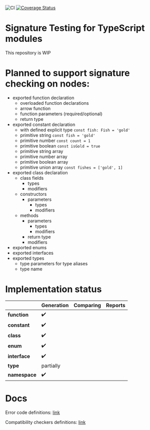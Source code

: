 ![CI](https://github.com/pavel-surinin/sigtest/workflows/CI/badge.svg?branch=master)
[![Coverage Status](https://coveralls.io/repos/github/pavel-surinin/sigtest/badge.svg?branch=master)](https://coveralls.io/github/pavel-surinin/sigtest?branch=master)

# Signature Testing for TypeScript modules

This repository is WIP

# Planned to support signature checking on nodes:

-   exported function declaration
    -   overloaded function declarations
    -   arrow function
    -   function parameters (required/optional)
    -   return type
-   exported constant declaration
    -   with defined explicit type `const fish: Fish = 'gold'`
    -   primitive string `const fish = 'gold'`
    -   primitive number `const count = 1`
    -   primitive boolean `const isGold = true`
    -   primitive string array
    -   primitive number array
    -   primitive boolean array
    -   primitive union array `const fishes = ['gold', 1]`
-   exported class declaration
    -   class fields
        -   types
        -   modifiers
    -   constructors
        -   parameters
            -   types
            -   modifiers
    -   methods
        -   parameters
            -   types
            -   modifiers
        -   return type
        -   modifiers
-   exported enums
-   exported interfaces
-   exported types
    -   type parameters for type aliases
    -   type name

# Implementation status

|               | Generation | Comparing | Reports |
| ------------- | ---------- | --------- | ------- |
| **function**  | ✔️         |           |         |
| **constant**  | ✔️         |           |         |
| **class**     | ✔️         |           |         |
| **enum**      | ✔️         |           |         |
| **interface** | ✔️         |           |         |
| **type**      | partially  |           |         |
| **namespace** | ✔️         |           |         |

# Docs

Error code definitions: [link](./docs/error-code-table.md)

Compatibility checkers definitions: [link](./docs/comparators-table.md)
